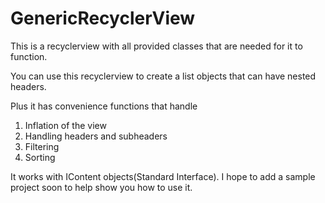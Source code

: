 # GenericRecyclerView
This is a recyclerview with all provided classes that are needed for it to function.

You can use this recyclerview to create a list objects that can have nested headers.

Plus it has convenience functions that handle

1. Inflation of the view
2. Handling headers and subheaders
3. Filtering
4. Sorting

It works with IContent objects(Standard Interface). I hope to add a sample project soon to help show you how to use it.

